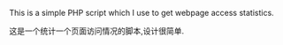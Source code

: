 This is a simple PHP script which I use to get webpage access statistics.

这是一个统计一个页面访问情况的脚本,设计很简单.
